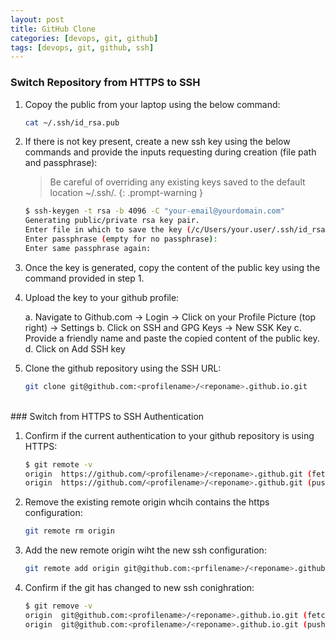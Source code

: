 ```yaml
---
layout: post
title: GitHub Clone
categories: [devops, git, github]
tags: [devops, git, github, ssh]
---
```


### Switch Repository from HTTPS to SSH

1. Copoy the public from your laptop using the below command:

    ```bash
    cat ~/.ssh/id_rsa.pub
    ```

2. If there is not key present, create a new ssh key using the below commands and provide the inputs requesting during creation (file path and passphrase):

    > Be careful of overriding any existing keys saved to the default location ~/.ssh/.
    {: .prompt-warning }

    ```bash
    $ ssh-keygen -t rsa -b 4096 -C "your-email@yourdomain.com"
    Generating public/private rsa key pair.
    Enter file in which to save the key (/c/Users/your.user/.ssh/id_rsa):
    Enter passphrase (empty for no passphrase):
    Enter same passphrase again:
    ```



3. Once the key is generated, copy the content of the public key using the command provided in step 1. 

4. Upload the key to your github profile:

    a. Navigate to Github.com -> Login -> Click on your Profile Picture (top right) -> Settings
    b. Click on SSH and GPG Keys -> New SSK Key
    c. Provide a friendly name and paste the copied content of the public key.
    d. Click on Add SSH key

5. Clone the github repository using the SSH URL:

    ```bash
    git clone git@github.com:<profilename>/<reponame>.github.io.git
    ```


<br />
### Switch from HTTPS to SSH Authentication

1. Confirm if the current authentication to your github repository is using HTTPS:
    ```bash
    $ git remote -v
    origin  https://github.com/<profilename>/<reponame>.github.git (fetch)
    origin  https://github.com/<profilename>/<reponame>.github.git (push)
    ```

2. Remove the existing remote origin whcih contains the https configuration:
    ```bash
    git remote rm origin
    ```

3. Add the new remote origin wiht the new ssh configuration:
    ```bash
    git remote add origin git@github.com:<prfilename>/<reponame>.github.git
    ```

4. Confirm if the git has changed to new ssh conighration:
    ```bash
    $ git remove -v
    origin  git@github.com:<profilename>/<reponame>.github.io.git (fetch)
    origin  git@github.com:<profilename>/<reponame>.github.io.git (push)
    ```